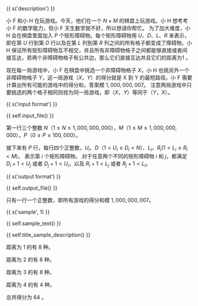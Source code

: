 {{ s('description') }}

 小 F 和小 H 在玩游戏。今天，他们在一个 $N \times M$ 的棋盘上玩游戏。小 H 想考考小 F 的数学能力，但小 F 天生数学就不好，所以想请你帮忙。
 为了加大难度，小 H 会在棋盘里面加入 $P$ 个矩形障碍物。每个矩形障碍物用 $U$、$D$、$L$、$R$ 来表示，即在第 $U$ 行到第 $D$ 行以及在第 $L$ 列到第 $R$ 列之间的所有格子都变成了障碍物。小 H 保证所有矩形障碍物互不相交，并且所有非障碍物格子之间都能够直接或者间接互达，若两个非障碍物格子有公共边，那么它们直接互达并且它们的距离为1 。

 现在每一局游戏中，小 F 在棋盘中挑选一个非障碍物格子 $X$，小 H 也挑另外一个非障碍物格子 $Y$，这一局游戏$（X，Y）$的得分就是 X 到 Y 的最短路径。小 F 需要计算出所有可能的游戏中的得分和，答案模 $1,000,000,007$。
 注意两局游戏中只要挑选的两个格子相同则视为同一局游戏，即$（X，Y）$等同于$（Y，X）$。

{{ s('input format') }}

{{ self.input_file() }}

 第一行三个整数 $N（ 1 \leq N \leq 1,000,000,000）$，$M（ 1 \leq M \leq 1,000,000,000）$，$P（0 \leq P \leq 100,000）$。

接下来有 $P$ 行，每行四个正整数，$U_i、D（1<U_i \leq D_i<N）$、$L_i、R_i(1<L_i \leq R_i<M)$，
表示第 $i$ 个矩形障碍物。
对于任意两个不同的矩形障碍物 $i$ 和 $j$，都满足 $D_i+1<U_j$ 或者 $D_j+1<U_i$，以及 $R_i+1<L_j$ 或者 $R_j+1<L_i$。

{{ s('output format') }}

{{ self.output_file() }}

 只有一行一个正整数，即所有游戏的得分和模 $1,000,000,007$。

{{ s('sample', 1) }}

{{ self.sample_text() }}

{{ self.title_sample_description() }}

 距离为 1 的有 8 种。

 距离为 2 的有 8 种。

 距离为 3 的有 8 种。

 距离为 4 的有 4 种。

 总共得分为 64 。

